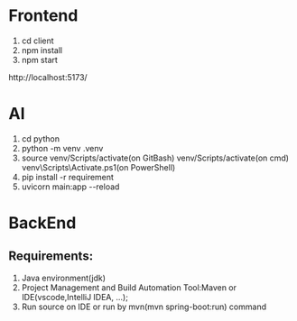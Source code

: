 # Frontend
1. cd client
2. npm install
3. npm start

http://localhost:5173/

# AI
1. cd python
2. python -m venv .venv
3. source venv/Scripts/activate(on GitBash) venv/Scripts/activate(on cmd) venv\Scripts\Activate.ps1(on PowerShell)
4. pip install -r requirement
5. uvicorn main:app --reload

# BackEnd
## Requirements:
1. Java environment(jdk)
2. Project Management and Build Automation Tool:Maven or IDE(vscode,IntelliJ IDEA, ...);
3. Run source on IDE or run by mvn(mvn spring-boot:run) command


